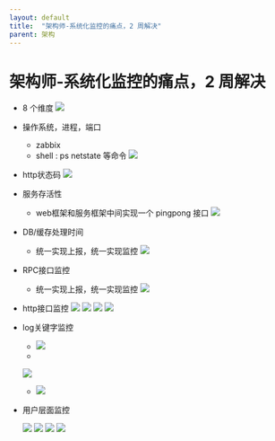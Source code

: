 ```yaml
---
layout: default
title:  "架构师-系统化监控的痛点，2 周解决"
parent: 架构
---
```


# 架构师-系统化监控的痛点，2 周解决
- 8 个维度
	![](/assets/images/img/125.png)	
- 操作系统，进程，端口
	- zabbix
	- shell : ps netstate 等命令
	![](/assets/images/img/126.png)	
- http状态码
	![](/assets/images/img/127.png)	
	
- 服务存活性
	- web框架和服务框架中间实现一个 pingpong 接口
	![](/assets/images/img/128.png)	
	
- DB/缓存处理时间
	- 统一实现上报，统一实现监控
	![](/assets/images/img/129.png)
	
- RPC接口监控
	- 统一实现上报，统一实现监控
	![](/assets/images/img/129.png)
	
- http接口监控
	![](/assets/images/img/130.png)
	![](/assets/images/img/131.png)
	![](/assets/images/img/132.png)
	![](/assets/images/img/133.png)
	
- log关键字监控
	- ![](/assets/images/img/134.png)
	- 
	![](/assets/images/img/135.png)

	- ![](/assets/images/img/136.png)

- 用户层面监控
	
	![](/assets/images/img/137.png)
	![](/assets/images/img/138.png)
	![](/assets/images/img/139.png)
	![](/assets/images/img/140.png)
	
